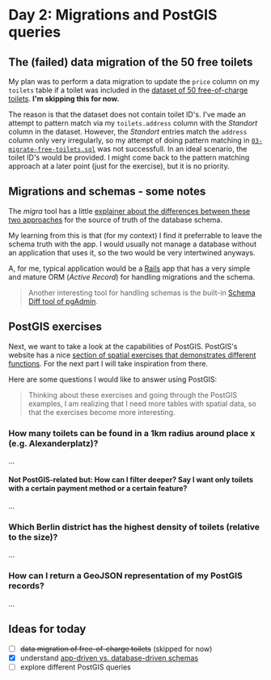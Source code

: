 # Day 2: Migrations and PostGIS queries

## The (failed) data migration of the 50 free toilets

My plan was to perform a data migration to update the `price` column on my `toilets` table if a toilet was included in the [dataset of 50 free-of-charge toilets](/assets/data/anlage_standorte-fuer-die-entgeltlose-benutzung-von-50-berliner-toiletten.csv). **I'm skipping this for now.**

The reason is that the dataset does not contain toilet ID's. I've made an attempt to pattern match via my `toilets.address` column with the _Standort_ column in the dataset. However, the _Standort_ entries match the `address` column only very irregularly, so my attempt of doing pattern matching in [`03-migrate-free-toilets.sql`](/sql/03-migrate-free-toilets.sql) was not successfull. In an ideal scenario, the toilet ID's would be provided. I might come back to the pattern matching approach at a later point (just for the exercise), but it is no priority.

## Migrations and schemas - some notes

The _migra_ tool has a little [explainer about the differences between these two approaches](https://databaseci.com/docs/migra/deploy-usage) for the source of truth of the database schema.

My learning from this is that (for my context) I find it preferrable to leave the schema truth with the app. I would usually not manage a database without an application that uses it, so the two would be very intertwined anyways.

A, for me, typical application would be a [Rails](https://rubyonrails.org/) app that has a very simple and mature ORM (_Active Record_) for handling migrations and the schema.

> Another interesting tool for handling schemas is the built-in [Schema Diff tool of pgAdmin](https://www.pgadmin.org/docs/pgadmin4/development/schema_diff.html).

## PostGIS exercises

Next, we want to take a look at the capabilities of PostGIS. PostGIS's website has a nice [section of spatial exercises that demonstrates different functions](https://postgis.net/workshops/postgis-intro/geometries_exercises.html). For the next part I will take inspiration from there.

Here are some questions I would like to answer using PostGIS:

> Thinking about these exercises and going through the PostGIS examples, I am realizing that I need more tables with spatial data, so that the exercises become more interesting.

### How many toilets can be found in a 1km radius around place x (e.g. Alexanderplatz)?

...

#### Not PostGIS-related but: How can I filter deeper? Say I want only toilets with a certain payment method or a certain feature?

...

### Which Berlin district has the highest density of toilets (relative to the size)?

...

### How can I return a GeoJSON representation of my PostGIS records?

...

## Ideas for today

- [ ] ~~data migration of free-of-charge toilets~~ (skipped for now)
- [x] understand [app-driven vs. database-driven schemas](https://databaseci.com/docs/migra/deploy-usage)
- [ ] explore different PostGIS queries
